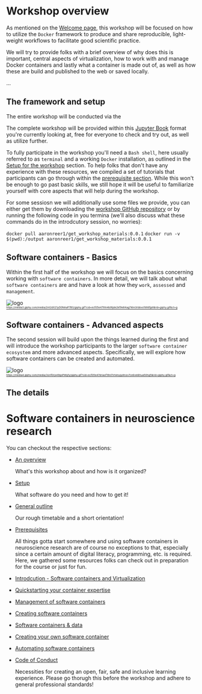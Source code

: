 # Workshop overview

As mentioned on the [Welcome page](https://m-earnest.github.io/docker_workshop/index.html), this workshop will be focused on how to utilize the `Docker` framework to produce and share reproducible, light-weight workflows to facilitate good scientific practice.

We will try to provide folks with a brief overview of why does this is important, central aspects of virtualization, how to work with and manage Docker containers and lastly what a container is made out of, as well as how these are build and published to the web or saved locally.

...

## The framework and setup

The entire workshop will be conducted via the 

The complete workshop will be provided within this [Jupyter Book](https://jupyterbook.org/intro.html) format you're currently looking at, free for everyone to check and try out, as well as utilize further. 

To fully participate in the workshop you'll need a `Bash shell`, here usually referred to as `terminal` and a working `Docker` installation, as outlined in the [Setup for the workshop](https://peerherholz.github.io/docker_workshop/setup.html) section. To help folks that don't have any experience with these resources, we compiled a set of tutorials that participants can go through within the [prerequisite section](https://m-earnest.github.io/docker_workshop/advanced/automating.html). While this won't be enough to go past basic skills, we still hope it will be useful to familiarize yourself with core aspects that will help during the workshop. 


For some sessiosn we will additionally use some files we provide, you can either get them by downloading the [workshop GitHub repository]() or by running the following code in you termina (we'll also discuss what these commands do in the introdcutory session, no worries):

`docker pull aaronreer1/get_workshop_materials:0.0.1`
`docker run -v $(pwd):/output aaronreer1/get_workshop_materials:0.0.1`


## Software containers - Basics
Within the first half of the workshop we will focus on the basics concerning working with `software containers`. In more detail, we will talk about what `software containers` are and have a look at how they `work`, `assessed` and `management`. 

![logo](https://media3.giphy.com/media/2nt2dX21yO0NAaP7BS/giphy.gif?cid=ecf05e47thh4b9tjde2kf9e84ag7i6m3rbbvo1tilt6fjpll&rid=giphy.gif&ct=g)\
<sub><sup><sub><sup>https://media3.giphy.com/media/2nt2dX21yO0NAaP7BS/giphy.gif?cid=ecf05e47thh4b9tjde2kf9e84ag7i6m3rbbvo1tilt6fjpll&rid=giphy.gif&ct=g
</sup></sub></sup></sub>

## Software containers - Advanced aspects
The second session will build upon the things learned during the first and will introduce the workshop participants to the larger `software container ecosystem` and more advanced aspects. Specifically, we will explore how software containers can be created and automated.  

![logo](https://media4.giphy.com/media/3orif0rjs49gsPWg1y/giphy.gif?cid=ecf05e47driaof19nl7irhimygzitnzv7ce6vkl6hua50hg5&rid=giphy.gif&ct=g)\
<sub><sup><sub><sup>https://media4.giphy.com/media/3orif0rjs49gsPWg1y/giphy.gif?cid=ecf05e47driaof19nl7irhimygzitnzv7ce6vkl6hua50hg5&rid=giphy.gif&ct=g
</sup></sub></sup></sub>

## The details


# Software containers in neuroscience research
  

You can checkout the respective sections:

* [An overview](overview.md)

   What's this workshop about and how is it organized?

* [Setup](https://m-earnest.github.io/docker_workshop/setup.html)

   What software do you need and how to get it!

* [General outline](https://m-earnest.github.io/docker_workshop/outline.html)

   Our rough timetable and a short orientation!

* [Prerequisites](https://m-earnest.github.io/docker_workshop/prerequisites.html)

   All things gotta start somewhere and using software containers in neuroscience research are of course no exceptions to that, especially since a certain amount of digital literacy, programming, etc. is required. 
   Here, we gathered some resources folks can check out in preparation for the course or just for fun.

* [Introdcution - Software containers and Virtualization](https://m-earnest.github.io/docker_workshop/basics/introduction.html)


* [Quickstarting your container expertise](https://m-earnest.github.io/docker_workshop/basics/quickstart.html)

* [Management of software containers](https://m-earnest.github.io/docker_workshop/advanced/management.html)

* [Creating software containers](https://m-earnest.github.io/docker_workshop/advanced/management.html)

* [Software containers & data](https://m-earnest.github.io/docker_workshop/advanced/data.html)

* [Creating your own software container](https://m-earnest.github.io/docker_workshop/advanced/creating_your_own.html)

* [Automating software containers](https://m-earnest.github.io/docker_workshop/advanced/automating.html)

* [Code of Conduct](https://m-earnest.github.io/docker_workshop/CoC.html)

   Necessities for creating an open, fair, safe and inclusive learning
   experience. Please go thorugh this before the workshop and adhere to general professional standards!
